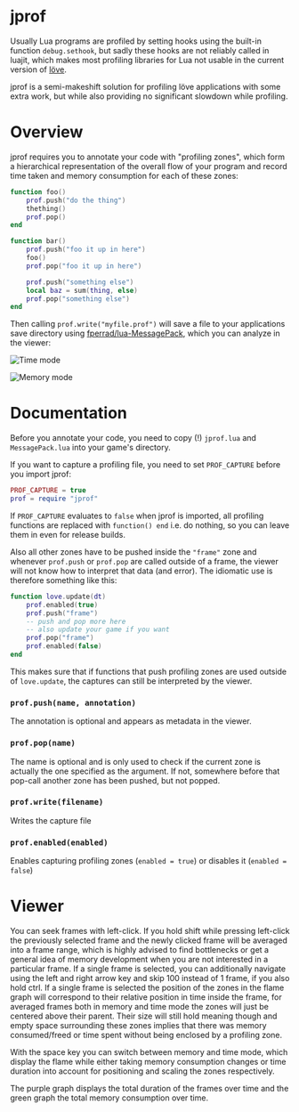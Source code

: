 # jprof

Usually Lua programs are profiled by setting hooks using the built-in function `debug.sethook`, but sadly these hooks are not reliably called in luajit, which makes most profiling libraries for Lua not usable in the current version of [löve](https://love2d.org/).

jprof is a semi-makeshift solution for profiling löve applications with some extra work, but while also providing no significant slowdown while profiling.

# Overview
jprof requires you to annotate your code with "profiling zones", which form a hierarchical representation of the overall flow of your program and record time taken and memory consumption for each of these zones:
```lua
function foo()
    prof.push("do the thing")
    thething()
    prof.pop()
end

function bar()
    prof.push("foo it up in here")
    foo()
    prof.pop("foo it up in here")

    prof.push("something else")
    local baz = sum(thing, else)
    prof.pop("something else")
end
```

Then calling `prof.write("myfile.prof")` will save a file to your applications save directory using [fperrad/lua-MessagePack](https://github.com/fperrad/lua-MessagePack), which you can analyze in the viewer:

![Time mode](https://user-images.githubusercontent.com/2214632/32568512-c2a04ec8-c4be-11e7-8964-cda8d96f4e9e.png)

![Memory mode](https://user-images.githubusercontent.com/2214632/32566607-c39c648e-c4b8-11e7-88a5-a6f5d17d6b2c.png)

# Documentation
Before you annotate your code, you need to copy (!) `jprof.lua` and `MessagePack.lua` into your game's directory.

If you want to capture a profiling file, you need to set `PROF_CAPTURE` before you import jprof:
```lua
PROF_CAPTURE = true
prof = require "jprof"
```

If `PROF_CAPTURE` evaluates to `false` when jprof is imported, all profiling functions are replaced with `function() end` i.e. do nothing, so you can leave them in even for release builds.

Also all other zones have to be pushed inside the `"frame"` zone and whenever `prof.push` or `prof.pop` are called outside of a frame, the viewer will not know how to interpret that data (and error). The idiomatic use is therefore something like this:
```lua
function love.update(dt)
    prof.enabled(true)
    prof.push("frame")
    -- push and pop more here
    -- also update your game if you want
    prof.pop("frame")
    prof.enabled(false)
end
```
This makes sure that if functions that push profiling zones are used outside of `love.update`, the captures can still be interpreted by the viewer.


### `prof.push(name, annotation)`
The annotation is optional and appears as metadata in the viewer.

### `prof.pop(name)`
The name is optional and is only used to check if the current zone is actually the one specified as the argument. If not, somewhere before that pop-call another zone has been pushed, but not popped.

### `prof.write(filename)`
Writes the capture file

### `prof.enabled(enabled)`
Enables capturing profiling zones (`enabled = true`) or disables it (`enabled = false`)

# Viewer
You can seek frames with left-click. If you hold shift while pressing left-click the previously selected frame and the newly clicked frame will be averaged into a frame range, which is highly advised to find bottlenecks or get a general idea of memory development when you are not interested in a particular frame.
If a single frame is selected, you can additionally navigate using the left and right arrow key and skip 100 instead of 1 frame, if you also hold ctrl.
If a single frame is selected the position of the zones in the flame graph will correspond to their relative position in time inside the frame, for averaged frames both in memory and time mode the zones will just be centered above their parent. Their size will still hold meaning though and empty space surrounding these zones implies that there was memory consumed/freed or time spent without being enclosed by a profiling zone.

With the space key you can switch between memory and time mode, which display the flame while either taking memory consumption changes or time duration into account for positioning and scaling the zones respectively.

The purple graph displays the total duration of the frames over time and the green graph the total memory consumption over time.
